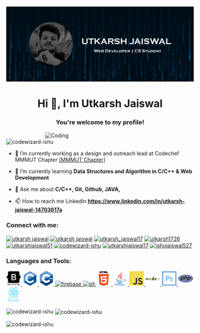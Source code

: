 ![logo](https://github.com/CodeWizard-Ishu/Codewizard-Ishu/blob/main/Profile%20Banner/banner.jpg)
<h1 align="center">Hi 👋, I'm Utkarsh Jaiswal</h1>
<h3 align="center">You're welcome to my profile!</h3>

<img align="right" alt="Coding" width="400" src="https://camo.githubusercontent.com/5ddf73ad3a205111cf8c686f687fc216c2946a75005718c8da5b837ad9de78c9/68747470733a2f2f7468756d62732e6766796361742e636f6d2f4576696c4e657874446576696c666973682d736d616c6c2e676966">

<p align="left"> <img src="https://komarev.com/ghpvc/?username=codewizard-ishu&label=Profile%20views&color=0e75b6&style=flat" alt="codewizard-ishu" /> </p>

- 🔭 I’m currently working as a design and outreach lead at Codechef MMMUT Chapter [[MMMUT Chapter]](https://codechef-mmmut-chapter.netlify.app/)

- 🌱 I’m currently learning **Data Structures and Algorithm in C/C++ & Web Development**

- 💬 Ask me about **C/C++, Git, Github, JAVA,**

- 📫 How to reach me LinkedIn **https://www.linkedin.com/in/utkarsh-jaiswal-14703617a**

<h3 align="left">Connect with me:</h3>
<p align="left">
<a href="https://linkedin.com/in/utkarsh jaiswal" target="blank"><img align="center" src="https://raw.githubusercontent.com/rahuldkjain/github-profile-readme-generator/master/src/images/icons/Social/linked-in-alt.svg" alt="utkarsh jaiswal" height="30" width="40" /></a>
<a href="https://fb.com/utkarsh jaiswal" target="blank"><img align="center" src="https://raw.githubusercontent.com/rahuldkjain/github-profile-readme-generator/master/src/images/icons/Social/facebook.svg" alt="utkarsh jaiswal" height="30" width="40" /></a>
<a href="https://instagram.com/utkarsh_jaiswal17" target="blank"><img align="center" src="https://raw.githubusercontent.com/rahuldkjain/github-profile-readme-generator/master/src/images/icons/Social/instagram.svg" alt="utkarsh_jaiswal17" height="30" width="40" /></a>
<a href="https://www.codechef.com/users/utkarsh1726" target="blank"><img align="center" src="https://cdn.jsdelivr.net/npm/simple-icons@3.1.0/icons/codechef.svg" alt="utkarsh1726" height="30" width="40" /></a>
<a href="https://www.hackerrank.com/utkarshjaiswal51" target="blank"><img align="center" src="https://raw.githubusercontent.com/rahuldkjain/github-profile-readme-generator/master/src/images/icons/Social/hackerrank.svg" alt="utkarshjaiswal51" height="30" width="40" /></a>
<a href="https://codeforces.com/profile/codewizard-ishu" target="blank"><img align="center" src="https://raw.githubusercontent.com/rahuldkjain/github-profile-readme-generator/master/src/images/icons/Social/codeforces.svg" alt="codewizard-ishu" height="30" width="40" /></a>
<a href="https://www.leetcode.com/utkarshjaiswal17" target="blank"><img align="center" src="https://raw.githubusercontent.com/rahuldkjain/github-profile-readme-generator/master/src/images/icons/Social/leet-code.svg" alt="utkarshjaiswal17" height="30" width="40" /></a>
<a href="https://auth.geeksforgeeks.org/user/ishujaiswal527" target="blank"><img align="center" src="https://raw.githubusercontent.com/rahuldkjain/github-profile-readme-generator/master/src/images/icons/Social/geeks-for-geeks.svg" alt="ishujaiswal527" height="30" width="40" /></a>
</p>

<h3 align="left">Languages and Tools:</h3>
<p align="left"> <a href="https://getbootstrap.com" target="_blank" rel="noreferrer"> <img src="https://raw.githubusercontent.com/devicons/devicon/master/icons/bootstrap/bootstrap-plain-wordmark.svg" alt="bootstrap" width="40" height="40"/> </a> <a href="https://www.cprogramming.com/" target="_blank" rel="noreferrer"> <img src="https://raw.githubusercontent.com/devicons/devicon/master/icons/c/c-original.svg" alt="c" width="40" height="40"/> </a> <a href="https://www.w3schools.com/cpp/" target="_blank" rel="noreferrer"> <img src="https://raw.githubusercontent.com/devicons/devicon/master/icons/cplusplus/cplusplus-original.svg" alt="cplusplus" width="40" height="40"/> </a> <a href="https://firebase.google.com/" target="_blank" rel="noreferrer"> <img src="https://www.vectorlogo.zone/logos/firebase/firebase-icon.svg" alt="firebase" width="40" height="40"/> </a> <a href="https://git-scm.com/" target="_blank" rel="noreferrer"> <img src="https://www.vectorlogo.zone/logos/git-scm/git-scm-icon.svg" alt="git" width="40" height="40"/> </a> <a href="https://www.w3.org/html/" target="_blank" rel="noreferrer"> <img src="https://raw.githubusercontent.com/devicons/devicon/master/icons/html5/html5-original-wordmark.svg" alt="html5" width="40" height="40"/> </a> <a href="https://www.java.com" target="_blank" rel="noreferrer"> <img src="https://raw.githubusercontent.com/devicons/devicon/master/icons/java/java-original.svg" alt="java" width="40" height="40"/> </a> <a href="https://developer.mozilla.org/en-US/docs/Web/JavaScript" target="_blank" rel="noreferrer"> <img src="https://raw.githubusercontent.com/devicons/devicon/master/icons/javascript/javascript-original.svg" alt="javascript" width="40" height="40"/> </a> <a href="https://nodejs.org" target="_blank" rel="noreferrer"> <img src="https://raw.githubusercontent.com/devicons/devicon/master/icons/nodejs/nodejs-original-wordmark.svg" alt="nodejs" width="40" height="40"/> </a> <a href="https://www.photoshop.com/en" target="_blank" rel="noreferrer"> <img src="https://raw.githubusercontent.com/devicons/devicon/master/icons/photoshop/photoshop-line.svg" alt="photoshop" width="40" height="40"/> </a> <a href="https://www.php.net" target="_blank" rel="noreferrer"> <img src="https://raw.githubusercontent.com/devicons/devicon/master/icons/php/php-original.svg" alt="php" width="40" height="40"/> </a> <a href="https://reactjs.org/" target="_blank" rel="noreferrer"> <img src="https://raw.githubusercontent.com/devicons/devicon/master/icons/react/react-original-wordmark.svg" alt="react" width="40" height="40"/> </a> </p>

<p><img align="left" src="https://github-readme-stats.vercel.app/api/top-langs?username=codewizard-ishu&show_icons=true&locale=en&layout=compact" alt="codewizard-ishu" /></p>

<p>&nbsp;<img align="center" src="https://github-readme-stats.vercel.app/api?username=codewizard-ishu&show_icons=true&locale=en" alt="codewizard-ishu" /></p>

<p><img align="center" src="https://github-readme-streak-stats.herokuapp.com/?user=codewizard-ishu&" alt="codewizard-ishu" /></p>
